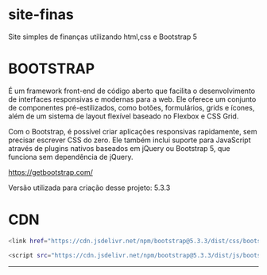 # site-finas

Site simples de finanças utilizando html,css e Bootstrap 5



# BOOTSTRAP

É um framework front-end de código aberto que facilita o desenvolvimento de interfaces responsivas e modernas para a web. Ele oferece um conjunto de componentes pré-estilizados, como botões, formulários, grids e ícones, além de um sistema de layout flexível baseado no Flexbox e CSS Grid.

Com o Bootstrap, é possível criar aplicações responsivas rapidamente, sem precisar escrever CSS do zero. Ele também inclui suporte para JavaScript através de plugins nativos baseados em jQuery ou Bootstrap 5, que funciona sem dependência de jQuery.

https://getbootstrap.com/

Versão utilizada para criação desse projeto: 5.3.3

# CDN 
```bash
<link href="https://cdn.jsdelivr.net/npm/bootstrap@5.3.3/dist/css/bootstrap.min.css" rel="stylesheet" integrity="sha384-QWTKZyjpPEjISv5WaRU9OFeRpok6YctnYmDr5pNlyT2bRjXh0JMhjY6hW+ALEwIH" crossorigin="anonymous">
```

```bash
<script src="https://cdn.jsdelivr.net/npm/bootstrap@5.3.3/dist/js/bootstrap.bundle.min.js" integrity="sha384-YvpcrYf0tY3lHB60NNkmXc5s9fDVZLESaAA55NDzOxhy9GkcIdslK1eN7N6jIeHz" crossorigin="anonymous"></script>
```
---

